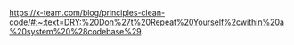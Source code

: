 https://x-team.com/blog/principles-clean-code/#:~:text=DRY:%20Don%27t%20Repeat%20Yourself%2cwithin%20a%20system%20%28codebase%29.